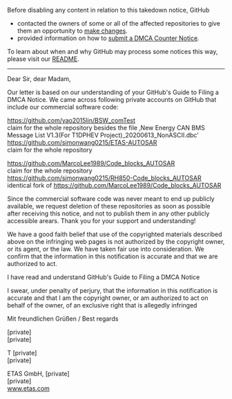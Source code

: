Before disabling any content in relation to this takedown notice, GitHub
- contacted the owners of some or all of the affected repositories to give them an opportunity to [make changes](https://docs.github.com/en/github/site-policy/dmca-takedown-policy#a-how-does-this-actually-work).
- provided information on how to [submit a DMCA Counter Notice](https://docs.github.com/en/articles/guide-to-submitting-a-dmca-counter-notice).

To learn about when and why GitHub may process some notices this way, please visit our [README](https://github.com/github/dmca/blob/master/README.md#anatomy-of-a-takedown-notice).

---

Dear Sir, dear Madam,

 

Our letter is based on our understanding of your GitHub's Guide to Filing a DMCA Notice. We came across following private accounts on GitHub that include our commercial software code:

 

https://github.com/yao2015lin/BSW_comTest  
claim for the whole repository besides the file
‚New Energy CAN BMS Message List V1.3(For T1DPHEV Project)_20200613_NonASCII.dbc’  
https://github.com/simonwang0215/ETAS-AUTOSAR  
claim for the whole repository

https://github.com/MarcoLee1989/Code_blocks_AUTOSAR  
claim for the whole repository  
https://github.com/simonwang0215/RH850-Code_blocks_AUTOSAR  
identical fork of https://github.com/MarcoLee1989/Code_blocks_AUTOSAR



Since the commercial software code was never meant to end up publicly available, we request deletion of these repositories as soon as possible after receiving this notice, and not to publish them in any other publicly accessible arears. Thank you for your support and understanding!

 

We have a good faith belief that use of the copyrighted materials described above on the infringing web pages is not authorized by the copyright owner, or its agent, or the law. We have taken fair use into consideration. We confirm that the information in this notification is accurate and that we are authorized to act.

 

I have read and understand GitHub's Guide to Filing a DMCA Notice

 

I swear, under penalty of perjury, that the information in this notification is accurate and that I am the copyright owner, or am authorized to act on behalf of the owner, of an exclusive right that is allegedly infringed

 

Mit freundlichen Grüßen / Best regards

 

[private]  
[private]  

T [private]  
[private]  

ETAS GmbH, [private]  
[private]  
www.etas.com
